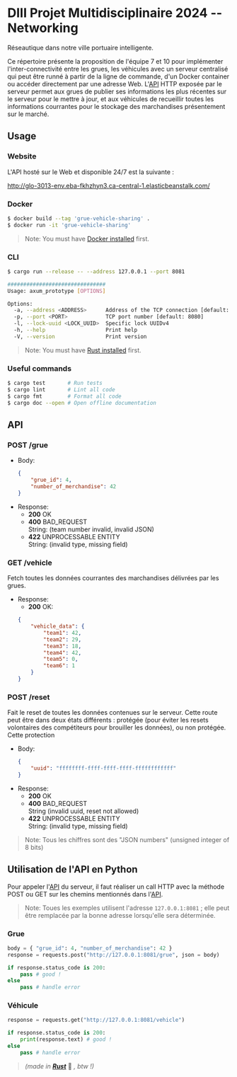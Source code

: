# DIII Projet Multidisciplinaire 2024 -- Networking

Réseautique dans notre ville portuaire intelligente.

Ce répertoire présente la proposition de l'équipe 7 et 10 pour implémenter l'inter-connectivité entre les grues, les véhicules avec un serveur centralisé qui peut être runné à partir de la ligne de commande, d'un Docker container ou accéder directement par une adresse Web. L'[API](#api) HTTP exposée par le serveur permet aux grues de publier ses informations les plus récentes sur le serveur pour le mettre à jour, et aux véhicules de recueillir toutes les informations courrantes pour le stockage des marchandises présentement sur le marché.



## Usage
### Website
L'API hosté sur le Web et disponible 24/7 est la suivante :

http://glo-3013-env.eba-fkhzhyn3.ca-central-1.elasticbeanstalk.com/


### Docker
```sh
$ docker build --tag 'grue-vehicle-sharing' .
$ docker run -it 'grue-vehicle-sharing'
```

>Note: You must have [Docker installed](https://docs.docker.com/engine/install/) first.


### CLI
```sh
$ cargo run --release -- --address 127.0.0.1 --port 8081

###############################
Usage: axum_prototype [OPTIONS]

Options:
  -a, --address <ADDRESS>      Address of the TCP connection [default: 0.0.0.0]
  -p, --port <PORT>            TCP port number [default: 8080]
  -l, --lock-uuid <LOCK_UUID>  Specific lock UUIDv4
  -h, --help                   Print help
  -V, --version                Print version
```

> Note: You must have [Rust installed](https://www.rust-lang.org/tools/install) first.

### Useful commands
```sh
$ cargo test       # Run tests
$ cargo lint       # Lint all code
$ cargo fmt        # Format all code
$ cargo doc --open # Open offline documentation
```



## API
### POST /grue
- Body:
    ```json
    {
        "grue_id": 4,
        "number_of_merchandise": 42
    }
    ```
- Response:
    - **200** OK
    - **400** BAD_REQUEST\
        String: (team number invalid, invalid JSON)
    - **422** UNPROCESSABLE ENTITY\
        String: (invalid type, missing field)

### GET /vehicle
Fetch toutes les données courrantes des marchandises délivrées par les grues.

- Response:
    -  **200** OK:
    ```json
    {
        "vehicle_data": {
            "team1": 42,
            "team2": 29,
            "team3": 18,
            "team4": 42,
            "team5": 0,
            "team6": 1
        }
    }
    ```

### POST /reset
Fait le reset de toutes les données contenues sur le serveur. Cette route peut être dans deux états différents : protégée (pour éviter les resets volontaires des compétiteurs pour brouiller les données), ou non protégée. Cette protection 

- Body:
    ```json
    {
        "uuid": "ffffffff-ffff-ffff-ffff-ffffffffffff"
    }
    ```
- Response:
    -  **200** OK
    -  **400** BAD_REQUEST\
        String (invalid uuid, reset not allowed)
    - **422** UNPROCESSABLE ENTITY\
        String: (invalid type, missing field)

> Note: Tous les chiffres sont des "JSON numbers" (unsigned integer of 8 bits)



## Utilisation de l'API en Python
Pour appeler l'[API](#api) du serveur, il faut réaliser un call HTTP avec la méthode POST ou GET sur les chemins mentionnés dans l'[API](#api).

> Note: Toues les exemples utilisent l'adresse `127.0.0.1:8081` ; elle peut être remplacée par la bonne adresse lorsqu'elle sera déterminée.

### Grue
```python
body = { "grue_id": 4, "number_of_merchandise": 42 }
response = requests.post("http://127.0.0.1:8081/grue", json = body)

if response.status_code is 200:
    pass # good !
else
    pass # handle error
```

### Véhicule
```python
response = requests.get("http://127.0.0.1:8081/vehicle")

if response.status_code is 200:
    print(response.text) # good !
else
    pass # handle error
```



> *(made in [**Rust**](https://www.rust-lang.org/)* 🦀 *, btw !)*